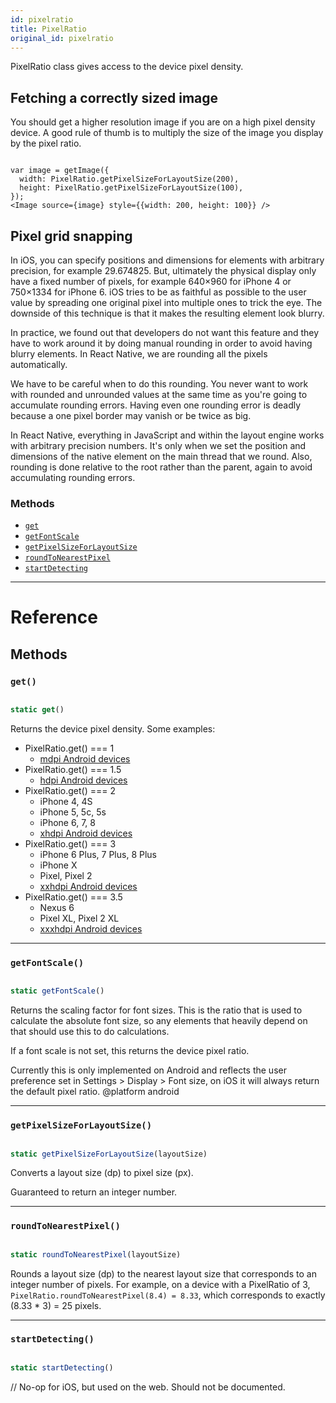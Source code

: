```yaml
---
id: pixelratio
title: PixelRatio
original_id: pixelratio
---
```


PixelRatio class gives access to the device pixel density.

## Fetching a correctly sized image

You should get a higher resolution image if you are on a high pixel density device. A good rule of thumb is to multiply the size of the image you display by the pixel ratio.

```

var image = getImage({
  width: PixelRatio.getPixelSizeForLayoutSize(200),
  height: PixelRatio.getPixelSizeForLayoutSize(100),
});
<Image source={image} style={{width: 200, height: 100}} />

```

## Pixel grid snapping

In iOS, you can specify positions and dimensions for elements with arbitrary precision, for example 29.674825. But, ultimately the physical display only have a fixed number of pixels, for example 640×960 for iPhone 4 or 750×1334 for iPhone 6. iOS tries to be as faithful as possible to the user value by spreading one original pixel into multiple ones to trick the eye. The downside of this technique is that it makes the resulting element look blurry.

In practice, we found out that developers do not want this feature and they have to work around it by doing manual rounding in order to avoid having blurry elements. In React Native, we are rounding all the pixels automatically.

We have to be careful when to do this rounding. You never want to work with rounded and unrounded values at the same time as you're going to accumulate rounding errors. Having even one rounding error is deadly because a one pixel border may vanish or be twice as big.

In React Native, everything in JavaScript and within the layout engine works with arbitrary precision numbers. It's only when we set the position and dimensions of the native element on the main thread that we round. Also, rounding is done relative to the root rather than the parent, again to avoid accumulating rounding errors.

### Methods

- [`get`](pixelratio.md#get)
- [`getFontScale`](pixelratio.md#getfontscale)
- [`getPixelSizeForLayoutSize`](pixelratio.md#getpixelsizeforlayoutsize)
- [`roundToNearestPixel`](pixelratio.md#roundtonearestpixel)
- [`startDetecting`](pixelratio.md#startdetecting)

---

# Reference

## Methods

### `get()`

```jsx

static get()

```

Returns the device pixel density. Some examples:

- PixelRatio.get() === 1
  - [mdpi Android devices](https://material.io/tools/devices/)
- PixelRatio.get() === 1.5
  - [hdpi Android devices](https://material.io/tools/devices/)
- PixelRatio.get() === 2
  - iPhone 4, 4S
  - iPhone 5, 5c, 5s
  - iPhone 6, 7, 8
  - [xhdpi Android devices](https://material.io/tools/devices/)
- PixelRatio.get() === 3
  - iPhone 6 Plus, 7 Plus, 8 Plus
  - iPhone X
  - Pixel, Pixel 2
  - [xxhdpi Android devices](https://material.io/tools/devices/)
- PixelRatio.get() === 3.5
  - Nexus 6
  - Pixel XL, Pixel 2 XL
  - [xxxhdpi Android devices](https://material.io/tools/devices/)

---

### `getFontScale()`

```jsx

static getFontScale()

```

Returns the scaling factor for font sizes. This is the ratio that is used to calculate the absolute font size, so any elements that heavily depend on that should use this to do calculations.

If a font scale is not set, this returns the device pixel ratio.

Currently this is only implemented on Android and reflects the user preference set in Settings &gt; Display &gt; Font size, on iOS it will always return the default pixel ratio. @platform android

---

### `getPixelSizeForLayoutSize()`

```jsx

static getPixelSizeForLayoutSize(layoutSize)

```

Converts a layout size (dp) to pixel size (px).

Guaranteed to return an integer number.

---

### `roundToNearestPixel()`

```jsx

static roundToNearestPixel(layoutSize)

```

Rounds a layout size (dp) to the nearest layout size that corresponds to an integer number of pixels. For example, on a device with a PixelRatio of 3, `PixelRatio.roundToNearestPixel(8.4) = 8.33`, which corresponds to exactly (8.33 \* 3) = 25 pixels.

---

### `startDetecting()`

```jsx

static startDetecting()

```

// No-op for iOS, but used on the web. Should not be documented.
